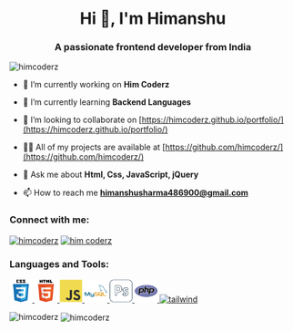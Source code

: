 <h1 align="center">Hi 👋, I'm Himanshu</h1>
<h3 align="center">A passionate frontend developer from India</h3>

<p align="left"> <img src="https://komarev.com/ghpvc/?username=himanshu4869&label=Profile%20views&color=0e75b6&style=flat" alt="himcoderz" /> </p>

- 🔭 I’m currently working on **Him Coderz**

- 🌱 I’m currently learning **Backend Languages**

- 👯 I’m looking to collaborate on [https://himcoderz.github.io/portfolio/](https://himcoderz.github.io/portfolio/)

- 👨‍💻 All of my projects are available at [https://github.com/himcoderz/](https://github.com/himcoderz/)

- 💬 Ask me about **Html, Css, JavaScript, jQuery**

- 📫 How to reach me **himanshusharma486900@gmail.com**

<h3 align="left">Connect with me:</h3>
<p align="left">
<a href="https://instagram.com/himcoderz" target="blank"><img align="center" src="https://raw.githubusercontent.com/rahuldkjain/github-profile-readme-generator/master/src/images/icons/Social/instagram.svg" alt="himcoderz" height="30" width="40" /></a>
<a href="https://youtube.com/@himcoderz?si=J-wgrVUutE7PepWq" target="blank"><img align="center" src="https://raw.githubusercontent.com/rahuldkjain/github-profile-readme-generator/master/src/images/icons/Social/youtube.svg" alt="him coderz" height="30" width="40" /></a>
</p>

<h3 align="left">Languages and Tools:</h3>
<p align="left"> <a href="https://www.w3schools.com/css/" target="_blank" rel="noreferrer"> <img src="https://raw.githubusercontent.com/devicons/devicon/master/icons/css3/css3-original-wordmark.svg" alt="css3" width="40" height="40"/> </a> <a href="https://www.w3.org/html/" target="_blank" rel="noreferrer"> <img src="https://raw.githubusercontent.com/devicons/devicon/master/icons/html5/html5-original-wordmark.svg" alt="html5" width="40" height="40"/> </a> <a href="https://developer.mozilla.org/en-US/docs/Web/JavaScript" target="_blank" rel="noreferrer"> <img src="https://raw.githubusercontent.com/devicons/devicon/master/icons/javascript/javascript-original.svg" alt="javascript" width="40" height="40"/> </a> <a href="https://www.mysql.com/" target="_blank" rel="noreferrer"> <img src="https://raw.githubusercontent.com/devicons/devicon/master/icons/mysql/mysql-original-wordmark.svg" alt="mysql" width="40" height="40"/> </a> <a href="https://www.photoshop.com/en" target="_blank" rel="noreferrer"> <img src="https://raw.githubusercontent.com/devicons/devicon/master/icons/photoshop/photoshop-line.svg" alt="photoshop" width="40" height="40"/> </a> <a href="https://www.php.net" target="_blank" rel="noreferrer"> <img src="https://raw.githubusercontent.com/devicons/devicon/master/icons/php/php-original.svg" alt="php" width="40" height="40"/> </a> <a href="https://tailwindcss.com/" target="_blank" rel="noreferrer"> <img src="https://www.vectorlogo.zone/logos/tailwindcss/tailwindcss-icon.svg" alt="tailwind" width="40" height="40"/> </a> </p>

<p><img align="left" src="https://github-readme-stats.vercel.app/api/top-langs?username=himcoderz&show_icons=true&locale=en&layout=compact" alt="himcoderz" /></p>

<p>&nbsp;<img align="center" src="https://github-readme-stats.vercel.app/api?username=himcoderz&show_icons=true&locale=en" alt="himcoderz" /></p>
